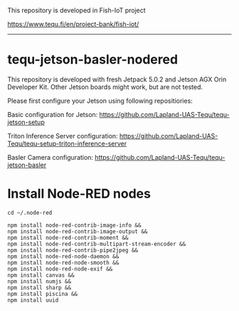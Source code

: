 This repository is developed in Fish-IoT project

https://www.tequ.fi/en/project-bank/fish-iot/ 

---

# tequ-jetson-basler-nodered

This repository is developed with fresh Jetpack 5.0.2 and Jetson AGX Orin Developer Kit. Other Jetson boards might work, but are not tested.

Please first configure your Jetson using following repositiories:

Basic configuration for Jetson:
https://github.com/Lapland-UAS-Tequ/tequ-jetson-setup

Triton Inference Server configuration:
https://github.com/Lapland-UAS-Tequ/tequ-setup-triton-inference-server

Basler Camera configuration:
https://github.com/Lapland-UAS-Tequ/tequ-jetson-basler


# Install Node-RED nodes
```
cd ~/.node-red
```

```
npm install node-red-contrib-image-info &&
npm install node-red-contrib-image-output &&
npm install node-red-contrib-moment &&
npm install node-red-contrib-multipart-stream-encoder &&
npm install node-red-contrib-pipe2jpeg &&
npm install node-red-node-daemon && 
npm install node-red-node-smooth && 
npm install node-red-node-exif &&
npm install canvas &&
npm install numjs &&
npm install sharp &&
npm install piscina &&
npm install uuid 
```


